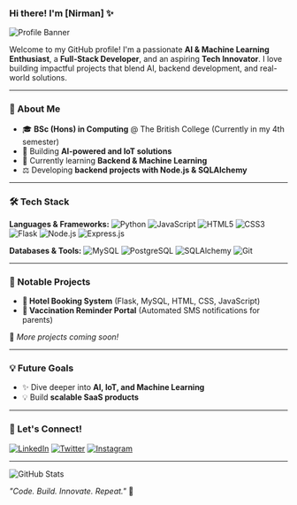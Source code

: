 ### Hi there! I'm [Nirman] ✨

![Profile Banner]([https://source.unsplash.com/1600x400/?technology,ai,coding](https://unsplash.com/photos/a-laptop-computer-with-a-bunch-of-different-screens-on-top-of-it-XV2kGdTo9II))

Welcome to my GitHub profile! I'm a passionate **AI & Machine Learning Enthusiast**, a **Full-Stack Developer**, and an aspiring **Tech Innovator**. I love building impactful projects that blend AI, backend development, and real-world solutions. 

---

### 🚀 About Me
- 🎓 **BSc (Hons) in Computing** @ The British College (Currently in my 4th semester)
- 💪 Building **AI-powered and IoT solutions**
- 📝 Currently learning **Backend & Machine Learning**
- ⚖️ Developing **backend projects with Node.js & SQLAlchemy**

---

### 🛠️ Tech Stack

**Languages & Frameworks:**
![Python](https://img.shields.io/badge/Python-3776AB?style=for-the-badge&logo=python&logoColor=white)
![JavaScript](https://img.shields.io/badge/JavaScript-F7DF1E?style=for-the-badge&logo=javascript&logoColor=black)
![HTML5](https://img.shields.io/badge/HTML5-E34F26?style=for-the-badge&logo=html5&logoColor=white)
![CSS3](https://img.shields.io/badge/CSS3-1572B6?style=for-the-badge&logo=css3&logoColor=white)
![Flask](https://img.shields.io/badge/Flask-000000?style=for-the-badge&logo=flask&logoColor=white)
![Node.js](https://img.shields.io/badge/Node.js-339933?style=for-the-badge&logo=nodedotjs&logoColor=white)
![Express.js](https://img.shields.io/badge/Express.js-000000?style=for-the-badge&logo=express&logoColor=white)

**Databases & Tools:**
![MySQL](https://img.shields.io/badge/MySQL-4479A1?style=for-the-badge&logo=mysql&logoColor=white)
![PostgreSQL](https://img.shields.io/badge/PostgreSQL-336791?style=for-the-badge&logo=postgresql&logoColor=white)
![SQLAlchemy](https://img.shields.io/badge/SQLAlchemy-000000?style=for-the-badge&logoColor=white)
![Git](https://img.shields.io/badge/Git-F05032?style=for-the-badge&logo=git&logoColor=white)

---

### 📝 Notable Projects
- **🏨 Hotel Booking System** (Flask, MySQL, HTML, CSS, JavaScript) 
- **💉 Vaccination Reminder Portal** (Automated SMS notifications for parents)

🔗 *More projects coming soon!*

---

### 💡 Future Goals
- ✨ Dive deeper into **AI, IoT, and Machine Learning**
- 💡 Build **scalable SaaS products**

---

### 👤 Let's Connect!
[![LinkedIn](https://img.shields.io/badge/LinkedIn-0077B5?style=for-the-badge&logo=linkedin&logoColor=white)]([https://linkedin.com/in/your-profile](https://www.linkedin.com/in/nirman-khanal-7ab292216/))
[![Twitter](https://img.shields.io/badge/Twitter-1DA1F2?style=for-the-badge&logo=twitter&logoColor=white)](https://twitter.com/your-profile)
[![Instagram](https://img.shields.io/badge/Instagram-E4405F?style=for-the-badge&logo=instagram&logoColor=white)]([https://instagram.com/your-page](https://www.instagram.com/k.nirmann/))

---

![GitHub Stats](https://github-readme-stats.vercel.app/api?username=your-github-username&show_icons=true&theme=radical)

*"Code. Build. Innovate. Repeat."* 🌟
